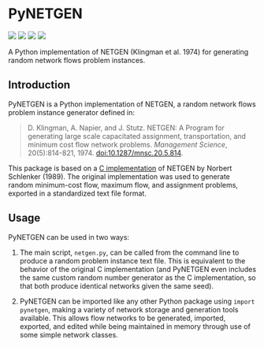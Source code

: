 # PyNETGEN

<a href="https://github.com/adam-rumpf/netgen-python/search?l=python"><img src="https://img.shields.io/badge/language-python-blue?logo=python&logoColor=white"/></a> <a href="https://github.com/adam-rumpf/netgen-python/releases"><img src="https://img.shields.io/github/v/release/adam-rumpf/netgen-python"/></a> <a href="https://github.com/adam-rumpf/netgen-python/blob/main/LICENSE"><img src="https://img.shields.io/github/license/adam-rumpf/netgen-python"/></a> <a href="https://github.com/adam-rumpf/netgen-python/commits/main"><img src="https://img.shields.io/maintenance/yes/2021"/></a>

A Python implementation of NETGEN (Klingman et al. 1974) for generating random network flows problem instances.

## Introduction

PyNETGEN is a Python implementation of NETGEN, a random network flows problem instance generator defined in:

> D. Klingman, A. Napier, and J. Stutz. NETGEN: A Program for generating large scale capacitated assignment, transportation, and minimum cost flow network problems. _Management Science_, 20(5):814-821, 1974. [doi:10.1287/mnsc.20.5.814](https://doi.org/10.1287/mnsc.20.5.814).

This package is based on a [C implementation](https://lemon.cs.elte.hu/trac/lemon/browser/lemon-benchmark/generators/netgen) of NETGEN by Norbert Schlenker (1989). The original implementation was used to generate random minimum-cost flow, maximum flow, and assignment problems, exported in a standardized text file format.

## Usage

PyNETGEN can be used in two ways:

1. The main script, `netgen.py`, can be called from the command line to produce a random problem instance text file. This is equivalent to the behavior of the original C implementation (and PyNETGEN even includes the same custom random number generator as the C implementation, so that both produce identical networks given the same seed).

2. PyNETGEN can be imported like any other Python package using `import pynetgen`, making a variety of network storage and generation tools available. This allows flow networks to be generated, imported, exported, and edited while being maintained in memory through use of some simple network classes.
